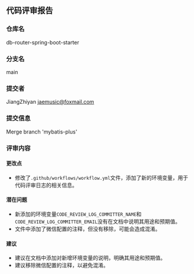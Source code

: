 ## 代码评审报告

### 仓库名
db-router-spring-boot-starter

### 分支名
main

### 提交者
JiangZhiyan <jaemusic@foxmail.com>

### 提交信息
Merge branch 'mybatis-plus'

### 评审内容

#### 更改点
- 修改了`.github/workflows/workflow.yml`文件，添加了新的环境变量，用于代码评审日志的相关信息。

#### 潜在问题
- 新添加的环境变量`CODE_REVIEW_LOG_COMMITTER_NAME`和`CODE_REVIEW_LOG_COMMITTER_EMAIL`没有在文档中说明其用途和预期值。
- 文件中添加了微信配置的注释，但没有移除，可能会造成混淆。

#### 建议
- 建议在文档中添加对新增环境变量的说明，明确其用途和预期值。
- 建议移除微信配置的注释，以避免混淆。
